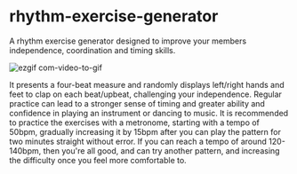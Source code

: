 # rhythm-exercise-generator
A rhythm exercise generator designed to improve your members independence, coordination and timing skills.

![ezgif com-video-to-gif](https://user-images.githubusercontent.com/96009724/235355337-5950f9c4-9eb1-4965-8f0e-31b7fd5de08a.gif)

It presents a four-beat measure and randomly displays left/right hands and feet to clap on each beat/upbeat, challenging your independence. Regular practice can lead to a stronger sense of timing and greater ability and confidence in playing an instrument or dancing to music. It is recommended to practice the exercises with a metronome, starting with a tempo of 50bpm, gradually increasing it by 15bpm after you can play the pattern for two minutes straight without error. If you can reach a tempo of around 120-140bpm, then you're all good, and can try another pattern, and increasing the difficulty once you feel more comfortable to.
